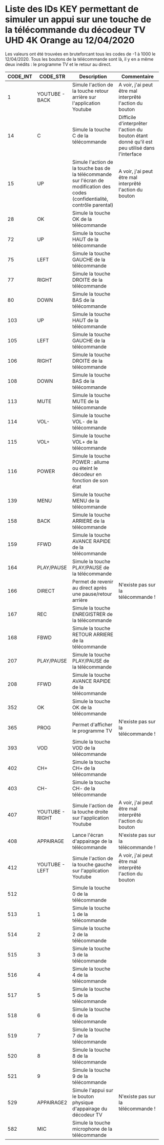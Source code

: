 # Liste des IDs KEY permettant de simuler un appui sur une touche de la télécommande du décodeur TV UHD 4K Orange au 12/04/2020

Les valeurs ont été trouvées en bruteforcant tous les codes de -1 à 1000 le 12/04/2020.
Tous les boutons de la télécommande sont là, il y en a même deux inédits : le programme TV et le retour au direct.

CODE_INT | CODE_STR | Description | Commentaire
--- | --- | --- | ---
1 | YOUTUBE - BACK | Simule l'action de la touche retour arrière sur l'application Youtube | A voir, j'ai peut être mal interprêté l'action du bouton
14 | C | Simule la touche C de la télécommande | Difficile d'interprêter l'action du bouton étant donné qu'il est peu utilisé dans l'interface
15 | UP | Simule l'action de la touche bas de la télécommande sur l'écran de modification des codes (confidentialité, contrôle parental) | A voir, j'ai peut être mal interprêté l'action du bouton
28 | OK | Simule la touche OK de la télécommande | 
72 | UP | Simule la touche HAUT de la télécommande | 
75 | LEFT | Simule la touche GAUCHE de la télécommande | 
77 | RIGHT | Simule la touche DROITE de la télécommande | 
80 | DOWN | Simule la touche BAS de la télécommande | 
103 | UP | Simule la touche HAUT de la télécommande | 
105 | LEFT | Simule la touche GAUCHE de la télécommande | 
106 | RIGHT | Simule la touche DROITE de la télécommande | 
108 | DOWN | Simule la touche BAS de la télécommande | 
113 | MUTE | Simule la touche MUTE de la télécommande | 
114 | VOL- | Simule la touche VOL- de la télécommande | 
115 | VOL+ | Simule la touche VOL+ de la télécommande | 
116 | POWER | Simule la touche POWER : allume ou éteint le décodeur en fonction de son état | 
139 | MENU | Simule la touche MENU de la télécommande | 
158 | BACK | Simule la touche ARRIERE de la télécommande | 
159 | FFWD | Simule la touche AVANCE RAPIDE de la télécommande | 
164 | PLAY/PAUSE | Simule la touche PLAY/PAUSE de la télécommande | 
166 | DIRECT | Permet de revenir au direct après une pause/retour arrière | N'existe pas sur la télécommande !
167 | REC | Simule la touche ENREGISTRER de la télécommande | 
168 | FBWD | Simule la touche RETOUR ARRIERE de la télécommande | 
207 | PLAY/PAUSE | Simule la touche PLAY/PAUSE de la télécommande | 
208 | FFWD | Simule la touche AVANCE RAPIDE de la télécommande | 
352 | OK | Simule la touche OK de la télécommande | 
365 | PROG | Permet d'afficher le programme TV | N'existe pas sur la télécommande !
393 | VOD | Simule la touche VOD de la télécommande | 
402 | CH+ | Simule la touche CH+ de la télécommande | 
403 | CH- | Simule la touche CH- de la télécommande | 
407 | YOUTUBE - RIGHT | Simule l'action de la touche droite sur l'application Youtube | A voir, j'ai peut être mal interprêté l'action du bouton
408 | APPAIRAGE | Lance l'écran d'appairage de la télécommande | N'existe pas sur la télécommande !
412 | YOUTUBE - LEFT | Simule l'action de la touche gauche sur l'application Youtube | A voir, j'ai peut être mal interprêté l'action du bouton
512 |  | Simule la touche 0 de la télécommande | 
513 | 1 | Simule la touche 1 de la télécommande | 
514 | 2 | Simule la touche 2 de la télécommande | 
515 | 3 | Simule la touche 3 de la télécommande | 
516 | 4 | Simule la touche 4 de la télécommande | 
517 | 5 | Simule la touche 5 de la télécommande | 
518 | 6 | Simule la touche 6 de la télécommande | 
519 | 7 | Simule la touche 7 de la télécommande | 
520 | 8 | Simule la touche 8 de la télécommande | 
521 | 9 | Simule la touche 9 de la télécommande | 
529 | APPAIRAGE2 | Simule l'appui sur le bouton physique d'appairage du décodeur TV | N'existe pas sur la télécommande !
582 | MIC | Simule la touche microphone de la télécommande | 

